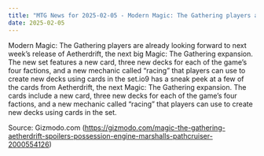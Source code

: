 ```yaml
---
title: "MTG News for 2025-02-05 - Modern Magic: The Gathering players are already lo..."
date: 2025-02-05
---
```


Modern Magic: The Gathering players are already looking forward to next week’s release of Aetherdrift, the next big Magic: The Gathering expansion. The new set features a new card, three new decks for each of the game’s four factions, and a new mechanic called “racing” that players can use to create new decks using cards in the set.io9 has a sneak peek at a few of the cards from Aetherdrift, the next Magic: The Gathering expansion. The cards include a new card, three new decks for each of the game’s four factions, and a new mechanic called “racing” that players can use to create new decks using cards in the set.

Source: Gizmodo.com (https://gizmodo.com/magic-the-gathering-aetherdrift-spoilers-possession-engine-marshalls-pathcruiser-2000554126)
